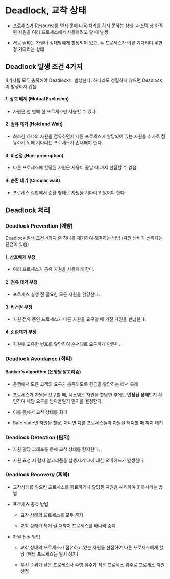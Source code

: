 # Deadlock, 교착 상태

 - 프로세스가 Resource를 얻지 못해 다음 처리를 하지 못하는 상태. 시스템 상 한정된 자원을 여러 프로세스에서 사용하려고 할 때 발생
 
 - 서로 원하는 자원이 상대방에게 할당되어 있고, 두 프로세스가 이를 기다리며 무한정 기다리는 상태
 
## Deadlock 발생 조건 4가지 

 4가지를 모두 충족해야 Deadlock이 발생한다. 하나라도 성립하지 않으면 Deadlock이 발생하지 않음
 
 #### 1. 상호 배제 (Mutual Exclusion)
  
  - 자원은 한 번에 한 프로세스만 사용할 수 있다.
  
 #### 2. 점유 대기 (Hold and Wait)
 
  - 최소한 하나의 자원을 점유하면서 다른 프로세스에 할당되어 있는 자원을 추가로 점유하기 위해 기다리는 프로세스가 존재해야 한다.
  
 #### 3. 비선점 (Non-preemption)
 
  - 다른 프로세스에 할당된 자원은 사용이 끝날 때 까지 선점할 수 없음
  
 #### 4. 순환 대기 (Circular wait)
 
  - 프로세스 집합에서 순환 형태로 자원을 기다리고 있어야 한다.
  

## Deadlock 처리

### Deadlock Prevention (예방)

 Deadlock 발생 조건 4가지 중 하나를 제거하여 해결하는 방법 (자원 낭비가 심하다는 단점이 있음)
 
 #### 1. 상호배제 부정
  
  - 여러 프로세스가 공유 자원을 사용하게 한다.
  
 #### 2. 점유 대기 부정
 
  - 프로세스 실행 전 필요한 모든 자원을 할당한다.
  
 #### 3. 비선점 부정
 
  - 자원 점유 중인 프로세스가 다른 자원을 요구할 때 가진 자원을 반납한다.
  
 #### 4. 순환대기 부정
 
  - 자원에 고유한 번호를 할당하여 순서대로 요구하게 만든다.

### Deadlock Avoidance (회피)

 #### Banker's algorithm (은행원 알고리즘)
 
  - 은행에서 모든 고객의 요구가 충족되도록 현금을 할당하는 데서 유래
  
  - 프로세스가 자원을 요구할 때, 시스템은 자원을 할당한 후에도 **안정된 상태**인지 확인하여 해당 요구를 받아들일지 말지를 결정한다.
  
  - 이를 통해서 교착 상태를 회피
  
  - Safe state면 자원을 할당, 아니면 다른 프로세스들이 자원을 해지할 때 까지 대기
  
### Deadlock Detection (탐지)

 - 자원 할당 그래프를 통해 교착 상태를 탐지한다.
 
 - 자원 요청 시 탐지 알고리즘을 실행시켜 그에 대한 오버헤드가 발생한다.
 
### Deadlock Recovery (회복)

 - 교착상태를 일으킨 프로세스를 종료하거나 할당된 자원을 해제하여 회복시키는 방법
 
 - 프로세스 종료 방법
 
   - 교착 상태의 프로세스를 모두 중지
   
   - 교착 상태가 제거 될 때까지 프로세스를 하나씩 중지
   
 - 자원 선점 방법
  
   - 교착 상태의 프로세스가 점유하고 있는 자원을 선점하여 다른 프로세스에게 할당 (해당 프로세스는 일시 정지)
    
   - 우선 순위가 낮은 프로세스나 수행 횟수가 적은 프로세스 위주로 프로세스 자원 선점
 
